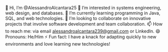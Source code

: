 👋 Hi, I’m @AlessandroAlcantara25
👀 I’m interested in systems engineering, web design, and databases.
🌱 I’m currently learning programming in Java, SQL, and web technologies.
💞️ I’m looking to collaborate on innovative projects that involve software development and team collaboration.
📫 How to reach me: via email alessandroalcantara239@gmail.com or LinkedIn.
😄 Pronouns: He/Him
⚡ Fun fact: I have a knack for adapting quickly to new environments and love learning new technologies!

<!---
AlessandroAlcantara25/AlessandroAlcantara25 is a ✨ special ✨ repository because its `README.md` (this file) appears on your GitHub profile.
You can click the Preview link to take a look at your changes.
--->
